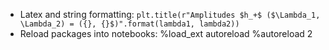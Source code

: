 - Latex and string formatting: `plt.title(r"Amplitudes $h_+$ ($\Lambda_1, \Lambda_2) = ({}, {}$)".format(lambda1, lambda2))`
- Reload packages into notebooks: %load_ext autoreload %autoreload 2
